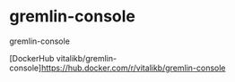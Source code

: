 # gremlin-console
gremlin-console

[DockerHub vitalikb/gremlin-console]https://hub.docker.com/r/vitalikb/gremlin-console
